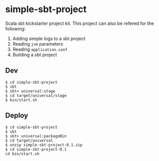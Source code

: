 # simple-sbt-project
Scala sbt kickstarter project kit. This project can also be refered for the following:
1. Adding simple logs to a sbt project
2. Reading `jvm` parameters
3. Reading `application.conf`
4. Building a sbt project

## Dev
```
$ cd simple-sbt-project
$ sbt
$ sbt> universal:stage
$ cd target/universal/stage
$ bin/start.sh
```

## Deploy
```
$ cd simple-sbt-project
$ sbt
$ sbt> universal:packageBin
$ cd target/universal
$ unzip simple-sbt-project-0.1.zip
$ cd simple-sbt-project-0.1
cd bin/start.sh
```
